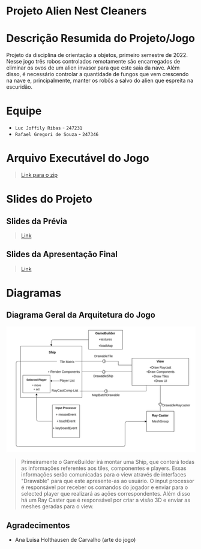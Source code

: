 # Projeto Alien Nest Cleaners

# Descrição Resumida do Projeto/Jogo

Projeto da disciplina de orientação a objetos, primeiro semestre de 2022.
Nesse jogo três robos controlados remotamente são encarregados de eliminar os ovos de um alien invasor para que este saia da nave.
Além disso, é necessário controlar a quantidade de fungos que vem crescendo na nave e, principalmente, manter os robôs a salvo do alien que espreita na escuridão.

# Equipe
* `Luc Joffily Ribas` - `247231` 
* `Rafael Gregori de Souza` - `247346`

# Arquivo Executável do Jogo

> [Link para o zip](assets/readmeAssets/ANC.zip)

# Slides do Projeto

## Slides da Prévia
>[Link](https://drive.google.com/file/d/1b1BZOB1QTkyP8iMLsTfIILZwD4t5lt8q/view?usp=sharing)

## Slides da Apresentação Final
> [Link](https://drive.google.com/file/d/1dzvt1U-i-1et3-sAsf1pf6dTG8hkVqyQ/view?usp=sharing)

# Diagramas

## Diagrama Geral da Arquitetura do Jogo
![Diagrama Componentes](assets/readmeAssets/DiagramaGeral.png)
> Primeiramente o GameBuilder irá montar uma Ship, que conterá todas as informações referentes aos tiles, componentes e players. Essas informações serão comunicadas para o view através de interfaces "Drawable"
> para que este apresente-as ao usuário. O input processor é responsável por receber os comandos do jogador e enviar para o selected player que realizará as ações correspondentes. Além disso há um Ray Caster 
> que é responsável por criar a visão 3D e enviar as meshes geradas para o view.

## Agradecimentos
* Ana Luisa Holthausen de Carvalho (arte do jogo)